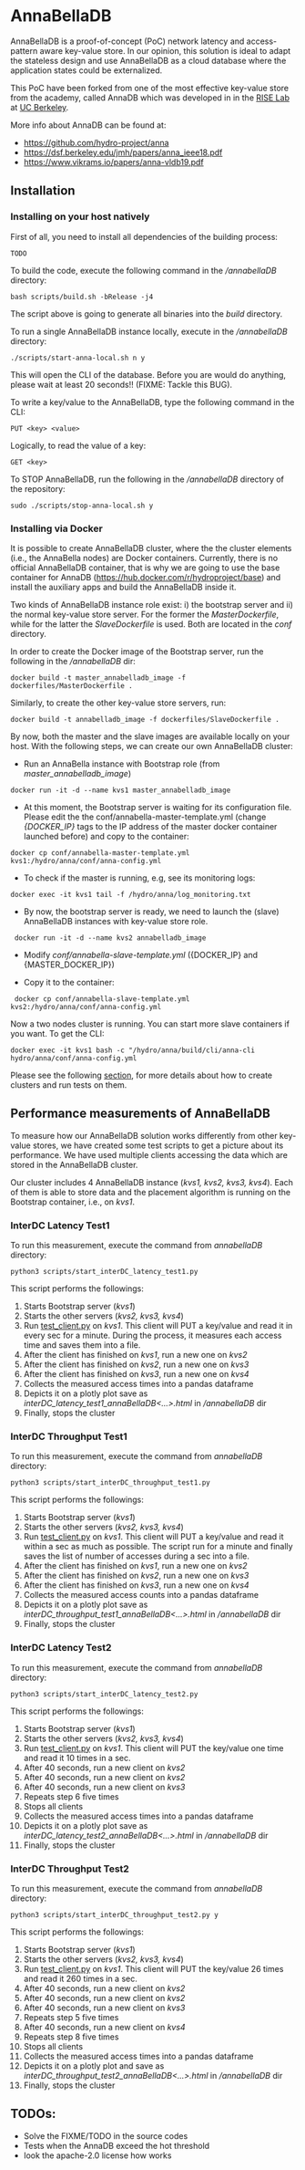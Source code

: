 # AnnaBellaDB

AnnaBellaDB is a proof-of-concept (PoC) network latency and access-pattern aware key-value store. In our opinion, this solution is ideal to adapt the stateless design and use AnnaBellaDB as a cloud database where the application states could be externalized.

This PoC have been forked from one of the most effective key-value store from the academy, called AnnaDB which was developed in in the [RISE Lab](https://rise.cs.berkeley.edu) at [UC Berkeley](https://berkeley.edu).

More info about AnnaDB can be found at:
* https://github.com/hydro-project/anna
* https://dsf.berkeley.edu/jmh/papers/anna_ieee18.pdf
* https://www.vikrams.io/papers/anna-vldb19.pdf

## Installation

### Installing on your host natively

First of all, you need to install all dependencies of the building process:

```
TODO
```

To build the code, execute the following command in the _/annabellaDB_ directory:
```
bash scripts/build.sh -bRelease -j4
```

The script above is going to generate all binaries into the _build_ directory.

To run a single AnnaBellaDB instance locally, execute in the _/annabellaDB_ directory:
```
./scripts/start-anna-local.sh n y
```
This will open the CLI of the database. Before you are would do anything, please wait at least 20 seconds!! (FIXME: Tackle this BUG).

To write a key/value to the AnnaBellaDB, type the following command in the CLI:
```
PUT <key> <value>
```

Logically, to read the value of a key:
```
GET <key>
```

To STOP AnnaBellaDB, run the following in the _/annabellaDB_ directory of the repository:
```
sudo ./scripts/stop-anna-local.sh y
```


### Installing via Docker

It is possible to create AnnaBellaDB cluster, where the the cluster elements (i.e., the AnnaBella nodes) are Docker containers.
Currently, there is no official AnnaBellaDB container, that is why we are going to use the base container for AnnaDB (https://hub.docker.com/r/hydroproject/base)
and install the auxiliary apps and build the AnnaBellaDB inside it. 

Two kinds of AnnaBellaDB instance role exist: i) the bootstrap server and ii) the normal key-value store server. 
For the former the _MasterDockerfile_, while for the latter the _SlaveDockerfile_ is used. Both are located in the _conf_ directory.

In order to create the Docker image of the Bootstrap server, run the following in the _/annabellaDB_ dir:
```
docker build -t master_annabelladb_image -f dockerfiles/MasterDockerfile .
```

Similarly, to create the other key-value store servers, run:
```
docker build -t annabelladb_image -f dockerfiles/SlaveDockerfile .
```

By now, both the master and the slave images are available locally on your host. With the following steps, we can create our own AnnaBellaDB cluster:
* Run an AnnaBella instance with Bootstrap role (from _master_annabelladb_image_)
```
docker run -it -d --name kvs1 master_annabelladb_image
```
* At this moment, the Bootstrap server is waiting for its configuration file. Please edit the the conf/annabella-master-template.yml (change _{DOCKER_IP}_ tags to the IP address of the master docker container launched before) and copy to the container:
```
docker cp conf/annabella-master-template.yml kvs1:/hydro/anna/conf/anna-config.yml
```

* To check if the master is running, e.g, see its monitoring logs:
```
docker exec -it kvs1 tail -f /hydro/anna/log_monitoring.txt 
```

* By now, the bootstrap server is ready, we need to launch the (slave) AnnaBellaDB instances with key-value store role.
```
 docker run -it -d --name kvs2 annabelladb_image
```

* Modify _conf/annabella-slave-template.yml_ ({DOCKER_IP} and {MASTER_DOCKER_IP})

* Copy it to the container:
```
 docker cp conf/annabella-slave-template.yml kvs2:/hydro/anna/conf/anna-config.yml
```

Now a two nodes cluster is running. You can start more slave containers if you want. To get the CLI:
```
docker exec -it kvs1 bash -c "/hydro/anna/build/cli/anna-cli hydro/anna/conf/anna-config.yml
``` 

Please see the following [section](#measuring_scripts), for more details about how to create clusters and run tests on them.

## <a name="measuring_scripts"></a> Performance measurements of AnnaBellaDB

To measure how our AnnaBellaDB solution works differently from other key-value stores, we have created some test scripts
to get a picture about its performance. We have used multiple clients accessing the data which are stored in the AnnaBellaDB cluster.

Our cluster includes 4 AnnaBellaDB instance (_kvs1, kvs2, kvs3, kvs4_). Each of them is able to store data and the placement algorithm
is running on the Bootstrap container, i.e., on _kvs1_.

### InterDC Latency Test1

To run this measurement, execute the command from _annabellaDB_ directory:
```
python3 scripts/start_interDC_latency_test1.py
```

This script performs the followings:
1. Starts Bootstrap server (_kvs1_)
2. Starts the other servers (_kvs2, kvs3, kvs4_)
3. Run [test_client.py](https://github.com/hsnlab/annabellaDB/blob/master/client/python/test_client.py) on _kvs1_. This 
client will PUT a key/value and read it in every sec for a minute. During the process, it measures each access time and 
saves them into a file. 
4. After the client has finished on _kvs1_, run a new one on _kvs2_
5. After the client has finished on _kvs2_, run a new one on _kvs3_
6. After the client has finished on _kvs3_, run a new one on _kvs4_ 
7. Collects the measured access times into a pandas dataframe
8. Depicts it on a plotly plot save as _interDC_latency_test1_annaBellaDB<...>.html_ in _/annabellaDB_ dir
9. Finally, stops the cluster

### InterDC Throughput Test1

To run this measurement, execute the command from _annabellaDB_ directory:
```
python3 scripts/start_interDC_throughput_test1.py
```

This script performs the followings:
1. Starts Bootstrap server (_kvs1_)
2. Starts the other servers (_kvs2, kvs3, kvs4_)
3. Run [test_client.py](https://github.com/hsnlab/annabellaDB/blob/master/client/python/test_client.py) on _kvs1_. This 
client will PUT a key/value and read it within a sec as much as possible. 
The script run for a minute and finally saves the list of number of accesses during a sec 
into a file. 
4. After the client has finished on _kvs1_, run a new one on _kvs2_
5. After the client has finished on _kvs2_, run a new one on _kvs3_
6. After the client has finished on _kvs3_, run a new one on _kvs4_ 
7. Collects the measured access counts into a pandas dataframe
8. Depicts it on a plotly plot save as _interDC_throughput_test1_annaBellaDB<...>.html_ in _/annabellaDB_ dir
9. Finally, stops the cluster

### InterDC Latency Test2

To run this measurement, execute the command from _annabellaDB_ directory:
```
python3 scripts/start_interDC_latency_test2.py
```

This script performs the followings:
1. Starts Bootstrap server (_kvs1_)
2. Starts the other servers (_kvs2, kvs3, kvs4_)
3. Run [test_client.py](https://github.com/hsnlab/annabellaDB/blob/master/client/python/test_client.py) on _kvs1_. This 
client will PUT the key/value one time and read it 10 times in a sec.
4. After 40 seconds, run a new client on _kvs2_
5. After 40 seconds, run a new client on _kvs2_
6. After 40 seconds, run a new client on _kvs3_
7. Repeats step 6 five times
8. Stops all clients
9. Collects the measured access times into a pandas dataframe
10. Depicts it on a plotly plot save as _interDC_latency_test2_annaBellaDB<...>.html_ in _/annabellaDB_ dir
11. Finally, stops the cluster

### InterDC Throughput Test2

To run this measurement, execute the command from _annabellaDB_ directory:
```
python3 scripts/start_interDC_throughput_test2.py y
```

This script performs the followings:
1. Starts Bootstrap server (_kvs1_)
2. Starts the other servers (_kvs2, kvs3, kvs4_)
3. Run [test_client.py](https://github.com/hsnlab/annabellaDB/blob/master/client/python/test_client.py) on _kvs1_. This 
client will PUT the key/value 26 times and read it 260 times in a sec.
4. After 40 seconds, run a new client on _kvs2_
5. After 40 seconds, run a new client on _kvs2_
7. After 40 seconds, run a new client on _kvs3_
8. Repeats step 5 five times
9. After 40 seconds, run a new client on _kvs4_
9. Repeats step 8 five times
10. Stops all clients
11. Collects the measured access times into a pandas dataframe
12. Depicts it on a plotly plot and save as _interDC_throughput_test2_annaBellaDB<...>.html_ in _/annabellaDB_ dir
13. Finally, stops the cluster

## TODOs:

* Solve the FIXME/TODO in the source codes
* Tests when the AnnaDB exceed the hot threshold
* look the apache-2.0 license how works
